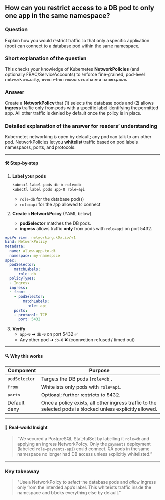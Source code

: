 ## How can you restrict access to a DB pod to only one app in the same namespace?

### Question  
Explain how you would restrict traffic so that only a specific application (pod) can connect to a database pod within the same namespace.

### Short explanation of the question  
This checks your knowledge of Kubernetes **NetworkPolicies** (and optionally RBAC/ServiceAccounts) to enforce fine-grained, pod-level network security, even when resources share a namespace.

### Answer  
Create a **NetworkPolicy** that (1) selects the database pods and (2) allows **ingress** traffic only from pods with a specific label identifying the permitted app. All other traffic is denied by default once the policy is in place.

### Detailed explanation of the answer for readers’ understanding  

Kubernetes networking is open by default; any pod can talk to any other pod. NetworkPolicies let you **whitelist** traffic based on pod labels, namespaces, ports, and protocols.

---

#### 🛠 Step-by-step

1. **Label your pods**  
   ```bash
   kubectl label pods db-0 role=db
   kubectl label pods app-0 role=api
   ```
   - `role=db` for the database pod(s)  
   - `role=api` for the app allowed to connect

2. **Create a NetworkPolicy** (YAML below).  
   - **podSelector** matches the DB pods.  
   - **ingress** allows traffic **only** from pods with `role=api` on port 5432.

```yaml
apiVersion: networking.k8s.io/v1
kind: NetworkPolicy
metadata:
  name: allow-app-to-db
  namespace: my-namespace
spec:
  podSelector:
    matchLabels:
      role: db
  policyTypes:
  - Ingress
  ingress:
  - from:
    - podSelector:
        matchLabels:
          role: api
    ports:
    - protocol: TCP
      port: 5432
```

3. **Verify**  
   - `app-0` ➜ `db-0` on port 5432 ✅  
   - Any other pod ➜ `db-0` ❌ (connection refused / timed out)

---

#### 🔍 Why this works

| Component     | Purpose                                |
|---------------|----------------------------------------|
| `podSelector` | Targets the DB pods (`role=db`).       |
| `from`        | Whitelists only pods with `role=api`.  |
| `ports`       | Optional; further restricts to 5432.   |
| Default deny  | Once a policy exists, all other ingress traffic to the selected pods is blocked unless explicitly allowed. |

---

#### 🧠 Real-world Insight

> “We secured a PostgreSQL StatefulSet by labelling it `role=db` and applying an ingress NetworkPolicy. Only the `payments` deployment (labelled `role=payments-api`) could connect. QA pods in the same namespace no longer had DB access unless explicitly whitelisted.”

---

### Key takeaway  

> "Use a NetworkPolicy to _select_ the database pods and _allow_ ingress only from the intended app’s label. This whitelists traffic inside the namespace and blocks everything else by default."
